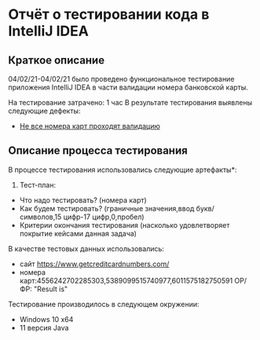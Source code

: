 # Отчёт о тестировании кода в IntelliJ IDEA

## Краткое описание
04/02/21-04/02/21  было проведено функциональное тестирование приложения IntelliJ IDEA в части валидации номера банковской карты.

На тестирование затрачено: 1 час
В результате тестирования выявлены следующие дефекты:
* [Не все номера карт проходят валидацию](https://github.com/AnastasiiaGanieva/Credit-Card-Number-Validator/issues)


## Описание процесса тестирования
В процессе тестирования использовались следующие артефакты*:
1. Тест-план:
* Что надо тестировать? (номера карт)
* Как будем тестировать? (граничные значения,ввод букв/символов,15 цифр-17 цифр,0,пробел)
* Критерии окончания тестирования (насколько удовлетворяет покрытие кейсами данная задача)

В качестве тестовых данных использовались:
* сайт https://www.getcreditcardnumbers.com/ 
* номера карт:4556242702285303,5389099515740977,6011575182750591 ОР/ФР: "Result is"

Тестирование производилось в следующем окружении:
* Windows 10 x64
* 11 версия Java
